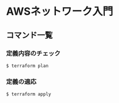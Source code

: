 # AWSネットワーク入門
## コマンド一覧
### 定義内容のチェック
```
$ terraform plan
```

### 定義の適応
```
$ terraform apply
```
